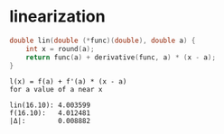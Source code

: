 # linearization

```c
double lin(double (*func)(double), double a) {
    int x = round(a);
    return func(a) + derivative(func, a) * (x - a);
}
```

```
l(x) = f(a) + f'(a) * (x - a)
for a value of a near x
```

```
lin(16.10): 4.003599
f(16.10):   4.012481
|Δ|:        0.008882
```
